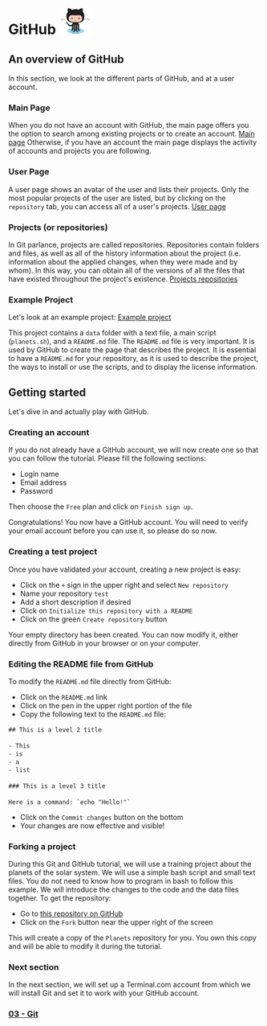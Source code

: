 # GitHub ![octocat](../images/Octocat_small.png)

## An overview of GitHub

In this section, we look at the different parts of GitHub, and at a user
account.

### Main Page

When you do not have an account with GitHub, the main page offers you the
option to search among existing projects or to create an account.
<a href="http://github.com/" target="_blank">Main page</a>
Otherwise, if you have an account the main page displays the activity of
accounts and projects you are following.

### User Page

A user page shows an avatar of the user and lists their projects. Only the most
popular projects of the user are listed, but by clicking on the `repository`
tab, you can access all of a user's projects.
<a href="http://github.com/enormandeau" target="_blank">User page</a>

### Projects (or repositories)

In Git parlance, projects are called repositories. Repositories contain folders
and files, as well as all of the history information about the project (i.e.
information about the applied changes, when they were made and by whom). In
this way, you can obtain all of the versions of all the files that have existed
throughout the project's existence.
<a href="http://github.com/enormandeau?tab=repositories"
target="_blank">Projects repositories</a>

### Example Project

Let's look at an example project:
<a href="http://github.com/enormandeau/meditation-timer"
target="_blank">Example project</a>

This project contains a `data` folder with a text file, a main script
(`planets.sh`), and a `README.md` file. The `README.md` file is very important.
It is used by GitHub to create the page that describes the project. It is
essential to have a `README.md` for your repository, as it is used to describe
the project, the ways to install or use the scripts, and to display the license
information.

## Getting started

Let's dive in and actually play with GitHub.

### Creating an account

If you do not already have a GitHub account, we will now create one so that you
can follow the tutorial. Please fill the following sections:

- Login name
- Email address
- Password

Then choose the `Free` plan and click on `Finish sign up`.

Congratulations! You now have a GitHub account. You will need to verify your
email account before you can use it, so please do so now.

### Creating a test project

Once you have validated your account, creating a new project is easy: 

- Click on the `+` sign in the upper right and select `New repository`
- Name your repository `test`
- Add a short description if desired
- Click on `Initialize this repository with a README`
- Click on the green `Create repository` button

Your empty directory has been created. You can now modify it, either directly
from GitHub in your browser or on your computer.

### Editing the README file from GitHub

To modify the `README.md` file directly from GitHub:

- Click on the `README.md` link
- Click on the pen in the upper right portion of the file
- Copy the following text to the `README.md` file:

```
## This is a level 2 title

- This
- is
- a
- list

### This is a level 3 title

Here is a command: `echo "Hello!"`
```

  - Click on the `Commit changes` button on the bottom
  - Your changes are now effective and visible!

### Forking a project

During this Git and GitHub tutorial, we will use a training project about the
planets of the solar system. We will use a simple bash script and small text
files. You do not need to know how to program in bash to follow this example.
We will introduce the changes to the code and the data files together. To get
the repository:

- Go to
<a href="http://github.com/enormandeau/planets"
target="_blank">this repository on GitHub</a>
- Click on the `Fork` button near the upper right of the screen

This will create a copy of the `Planets` repository for you. You own this copy
and will be able to modify it during the tutorial.

### Next section

In the next section, we will set up a Terminal.com account from which we will
install Git and set it to work with your GitHub account.

### [03 - Git](03_git.md)

